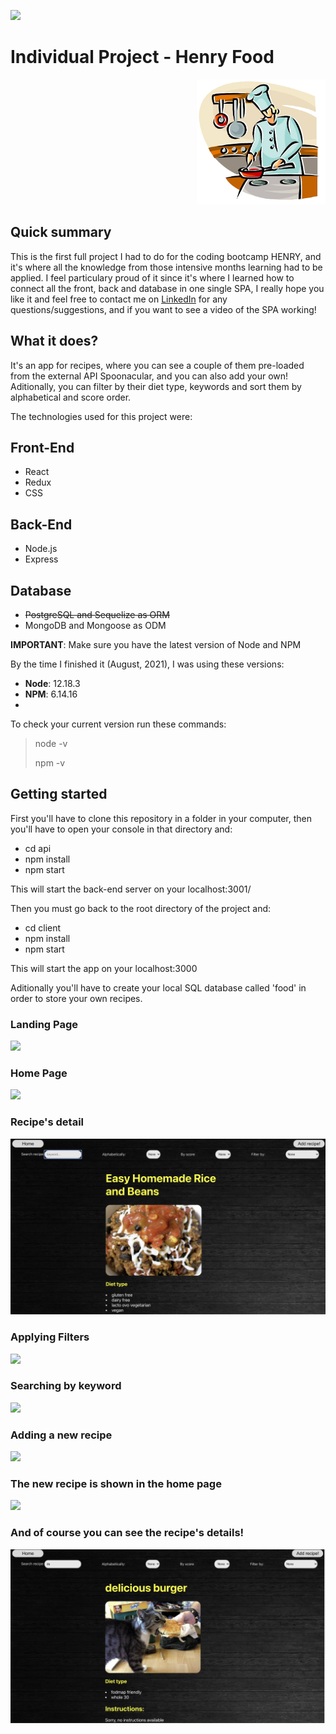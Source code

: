 <p align='left'>
    <img src='https://static.wixstatic.com/media/85087f_0d84cbeaeb824fca8f7ff18d7c9eaafd~mv2.png/v1/fill/w_160,h_30,al_c,q_85,usm_0.66_1.00_0.01/Logo_completo_Color_1PNG.webp' </img>
</p>

# Individual Project - Henry Food

<p align="right">
  <img height="200" src="./cooking.png" />
</p>

## Quick summary

This is the first full project I had to do for the coding bootcamp HENRY, and it's where all the knowledge from those intensive months learning had to be applied. I feel particulary proud of it since it's where I learned how to connect all the front, back and database in one single SPA, I really hope you like it and feel free to contact me on [LinkedIn](https://www.linkedin.com/in/danielrmojica/) for any questions/suggestions, and if you want to see a video of the SPA working!  

## What it does? 

It's an app for recipes, where you can see a couple of them pre-loaded from the external API Spoonacular, and you can also add your own! Aditionally, you can filter by their diet type, keywords and sort them by alphabetical and score order. 

The technologies used for this project were: 

## Front-End

- React
- Redux
- CSS 

## Back-End

- Node.js
- Express

## Database

- ~~PostgreSQL and Sequelize as ORM~~
- MongoDB and Mongoose as ODM

__IMPORTANT__: Make sure you have the latest version of Node and NPM

By the time I finished it (August, 2021), I was using these versions:

- **Node**: 12.18.3
- **NPM**: 6.14.16
- 
To check your current version run these commands:

> node -v
>
> npm -v

## Getting started

First you'll have to clone this repository in a folder in your computer, then you'll have to open your console in that directory and: 

- cd api
- npm install 
- npm start

This will start the back-end server on your localhost:3001/

Then you must go back to the root directory of the project and: 

- cd client
- npm install
- npm start 

This will start the app on your localhost:3000

Aditionally you'll have to create your local SQL database called 'food' in order to store your own recipes. 

### Landing Page

<img src='/screenshots/landing.png'/>

### Home Page

<img src='/screenshots/home.png'/>

### Recipe's detail
<img src='/screenshots/recipedetail2.png'/>


### Applying Filters
<img src='/screenshots/filters.png'/>

### Searching by keyword

<img src='/screenshots/keyword.png'/>

### Adding a new recipe

<img src='/screenshots/addrecipe.png'/>

### The new recipe is shown in the home page

<img src='/screenshots/homenewrecipe.png'/>

### And of course you can see the recipe's details!

<img src='/screenshots/recipedetail.png'/>
